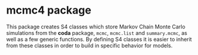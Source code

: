 # mcmc4 package

This package creates S4 classes which store Markov Chain Monte Carlo
simulations from the **coda** package, `mcmc`, `mcmc.list` and
`summary.mcmc`, as well as a few generic functions. By defining S4
classes it is easier to inherit from these classes in order to build
in specific behavior for models.


